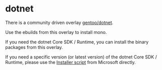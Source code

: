 # dotnet

There is a community driven overlay [gentoo/dotnet](https://github.com/gentoo/dotnet).

Use the ebuilds from this overlay to install mono.

If you need the dotnet Core SDK / Runtime, you can install the binary packages from this overlay.

If you need a specific version (or latest version) of the dotnet Core SDK / Runtime, please use the [Installer script](https://docs.microsoft.com/en-us/dotnet/core/tools/dotnet-install-script) from Microsoft directly.
